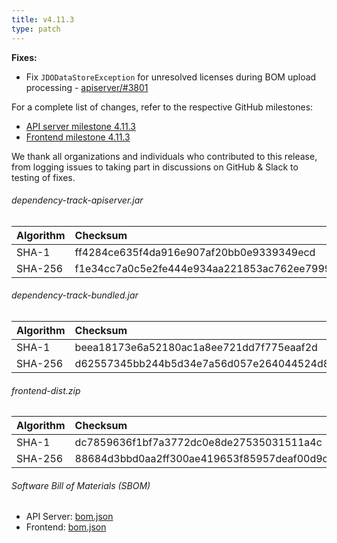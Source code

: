 ```yaml
---
title: v4.11.3
type: patch
---
```


**Fixes:**

* Fix `JDODataStoreException` for unresolved licenses during BOM upload processing - [apiserver/#3801]

For a complete list of changes, refer to the respective GitHub milestones:

* [API server milestone 4.11.3](https://github.com/DependencyTrack/dependency-track/milestone/40?closed=1)
* [Frontend milestone 4.11.3](https://github.com/DependencyTrack/frontend/milestone/25?closed=1)

We thank all organizations and individuals who contributed to this release, from logging issues to taking part in discussions on GitHub & Slack to testing of fixes.

###### dependency-track-apiserver.jar

| Algorithm | Checksum |
|:----------|:---------|
| SHA-1     | ff4284ce635f4da916e907af20bb0e9339349ecd         |
| SHA-256   | f1e34cc7a0c5e2fe444e934aa221853ac762ee79997bc10fa712ee6ac8f776d8         |

###### dependency-track-bundled.jar

| Algorithm | Checksum |
|:----------|:---------|
| SHA-1     | beea18173e6a52180ac1a8ee721dd7f775eaaf2d         |
| SHA-256   | d62557345bb244b5d34e7a56d057e264044524d8df7964df23383a2ace658cbd         |

###### frontend-dist.zip

| Algorithm | Checksum                                                         |
|:----------|:-----------------------------------------------------------------|
| SHA-1     | dc7859636f1bf7a3772dc0e8de27535031511a4c                         |
| SHA-256   | 88684d3bbd0aa2ff300ae419653f85957deaf00d9ca615a747386997b3f0e154 |

###### Software Bill of Materials (SBOM)

* API Server: [bom.json](https://github.com/DependencyTrack/dependency-track/releases/download/4.11.3/bom.json)
* Frontend: [bom.json](https://github.com/DependencyTrack/frontend/releases/download/4.11.3/bom.json)

[apiserver/#3801]: https://github.com/DependencyTrack/dependency-track/pull/3801
